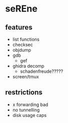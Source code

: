 # seREne

## features

- list functions
- checksec
- objdump
- gdb
  - gef
- ghidra decomp
  - schadenfreude?????
- screen/tmux

## restrictions

- x forwarding bad
- no tunnelling
- disk usage caps
